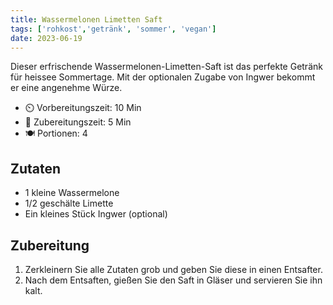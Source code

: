 ```yaml
---
title: Wassermelonen Limetten Saft
tags: ['rohkost','getränk', 'sommer', 'vegan']
date: 2023-06-19
---
```


Dieser erfrischende Wassermelonen-Limetten-Saft ist das perfekte Getränk für heissee Sommertage. Mit der optionalen Zugabe von Ingwer bekommt er eine angenehme Würze.

- ⏲️ Vorbereitungszeit: 10 Min
- 🍳 Zubereitungszeit: 5 Min
- 🍽️ Portionen: 4

## Zutaten

- 1 kleine Wassermelone
- 1/2 geschälte Limette
- Ein kleines Stück Ingwer (optional)

## Zubereitung

1. Zerkleinern Sie alle Zutaten grob und geben Sie diese in einen Entsafter.
2. Nach dem Entsaften, gießen Sie den Saft in Gläser und servieren Sie ihn kalt.
